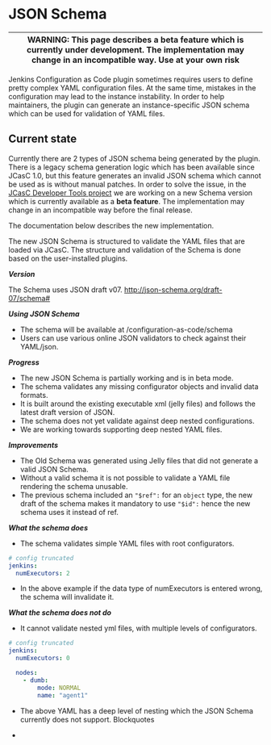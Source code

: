 # JSON Schema 

| WARNING: This page describes a beta feature which is currently under development. The implementation may change in an incompatible way. Use at your own risk |
| --- |

Jenkins Configuration as Code plugin sometimes requires users to define pretty complex YAML configuration files.
At the same time, mistakes in the configuration may lead to the instance instability.
In order to help maintainers, the plugin can generate an instance-specific JSON schema which can be used for validation of YAML files.

## Current state

Currently there are 2 types of JSON schema being generated by the plugin.
There is a legacy schema generation logic which has been available since JCasC 1.0, but this feature generates an invalid JSON schema which cannot be used as is without manual patches.
In order to solve the issue, in the [JCasC Developer Tools project](https://jenkins.io/projects/jcasc/dev-tools/) we are working on a new Schema version which is currently available as a **beta feature**.
The implementation may change in an incompatible way before the final release.

The documentation below describes the new implementation.

The new JSON Schema is structured to validate the YAML files that are loaded via JCasC.
The structure and validation of the Schema is done based on the user-installed plugins.

 ***Version***

The Schema uses JSON draft v07. 
http://json-schema.org/draft-07/schema#

***Using JSON Schema***

* The schema will be available at /configuration-as-code/schema
* Users can use various online JSON validators to check against their YAML/json.

***Progress***

* The new JSON Schema is partially working and is in beta mode.
* The schema validates any missing  configurator objects and invalid data formats.
* It is built around the existing executable xml (jelly files) and follows the latest draft version of JSON.
* The schema does not yet validate against deep nested configurations.
* We are working towards supporting deep nested YAML files.

***Improvements***

* The Old Schema was generated using Jelly files that did not generate a valid JSON Schema.
* Without a valid schema it is not possible to validate a YAML file rendering the schema unusable.
* The previous schema included an `"$ref":` for an `object` type, the new draft of the schema makes it mandatory
  to use `"$id":` hence the new schema uses it instead of ref.

***What the schema does***

* The schema validates simple YAML files with root configurators.
```yaml
# config truncated
jenkins:
  numExecutors: 2
```
* In the above example if the data type of numExecutors is entered wrong, the schema will invalidate it.

***What the schema does not do***

* It cannot validate nested yml files, with multiple levels of configurators.
```yaml
# config truncated
jenkins:
  numExecutors: 0

  nodes:
    - dumb:
        mode: NORMAL
        name: "agent1"
```
* The above YAML has a deep level of nesting which the JSON Schema currently does not support.
Blockquotes

* 

